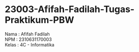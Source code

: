 # 23003-Afifah-Fadilah-Tugas-Praktikum-PBW

Nama  : Afifah Fadilah  
NPM   : 2310631170003  
Kelas : 4C - Informatika  
